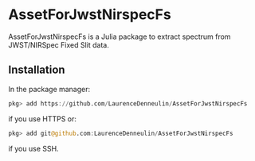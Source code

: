# AssetForJwstNirspecFs 
AssetForJwstNirspecFs is a Julia package to extract spectrum from JWST/NIRSpec Fixed Slit data. 


## Installation

In the package manager:

```julia
pkg> add https://github.com/LaurenceDenneulin/AssetForJwstNirspecFs
```
if you use HTTPS or:

```julia
pkg> add git@github.com:LaurenceDenneulin/AssetForJwstNirspecFs
```
if you use SSH.

